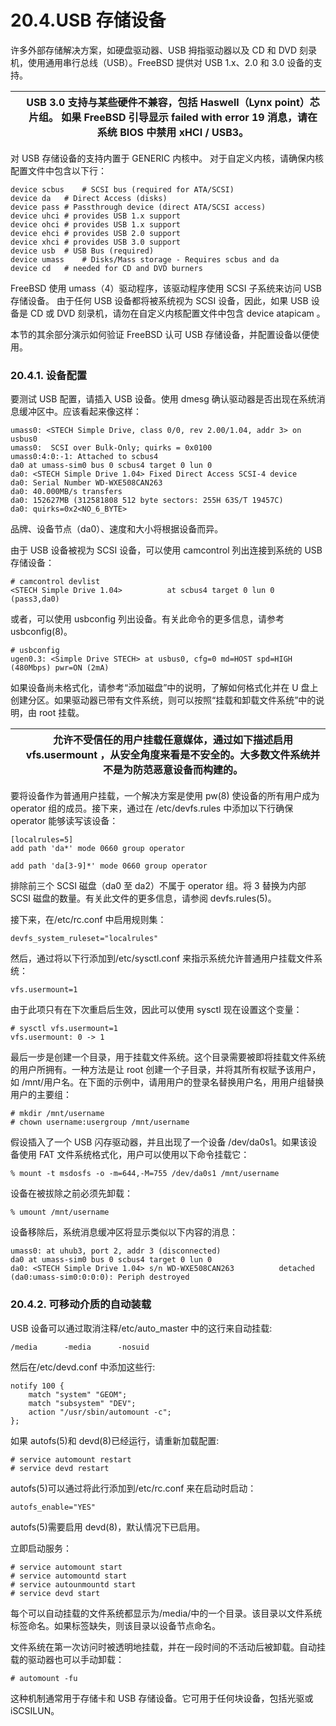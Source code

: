 # 20.4.USB 存储设备

许多外部存储解决方案，如硬盘驱动器、USB 拇指驱动器以及 CD 和 DVD 刻录机，使用通用串行总线（USB）。FreeBSD 提供对 USB 1.x、2.0 和 3.0 设备的支持。

|  | USB 3.0 支持与某些硬件不兼容，包括 Haswell（Lynx point）芯片组。 如果 FreeBSD 引导显示 failed with error 19 消息，请在系统 BIOS 中禁用 xHCI / USB3。 |
| -- | ------------------------------------------------------------------------------------------------------------------------------------------------------ |

对 USB 存储设备的支持内置于 GENERIC 内核中。 对于自定义内核，请确保内核配置文件中包含以下行：

```
device scbus	# SCSI bus (required for ATA/SCSI)
device da	# Direct Access (disks)
device pass	# Passthrough device (direct ATA/SCSI access)
device uhci	# provides USB 1.x support
device ohci	# provides USB 1.x support
device ehci	# provides USB 2.0 support
device xhci	# provides USB 3.0 support
device usb	# USB Bus (required)
device umass	# Disks/Mass storage - Requires scbus and da
device cd	# needed for CD and DVD burners
```

FreeBSD 使用 umass（4）驱动程序，该驱动程序使用 SCSI 子系统来访问 USB 存储设备。 由于任何 USB 设备都将被系统视为 SCSI 设备，因此，如果 USB 设备是 CD 或 DVD 刻录机，请勿在自定义内核配置文件中包含 device atapicam 。

本节的其余部分演示如何验证 FreeBSD 认可 USB 存储设备，并配置设备以便使用。

### 20.4.1. 设备配置

要测试 USB 配置，请插入 USB 设备。使用 dmesg 确认驱动器是否出现在系统消息缓冲区中。应该看起来像这样：

```
umass0: <STECH Simple Drive, class 0/0, rev 2.00/1.04, addr 3> on usbus0
umass0:  SCSI over Bulk-Only; quirks = 0x0100
umass0:4:0:-1: Attached to scbus4
da0 at umass-sim0 bus 0 scbus4 target 0 lun 0
da0: <STECH Simple Drive 1.04> Fixed Direct Access SCSI-4 device
da0: Serial Number WD-WXE508CAN263
da0: 40.000MB/s transfers
da0: 152627MB (312581808 512 byte sectors: 255H 63S/T 19457C)
da0: quirks=0x2<NO_6_BYTE>
```

品牌、设备节点（da0）、速度和大小将根据设备而异。

由于 USB 设备被视为 SCSI 设备，可以使用 camcontrol 列出连接到系统的 USB 存储设备：

```
# camcontrol devlist
<STECH Simple Drive 1.04>          at scbus4 target 0 lun 0 (pass3,da0)
```

或者，可以使用 usbconfig 列出设备。有关此命令的更多信息，请参考 usbconfig(8)。

```
# usbconfig
ugen0.3: <Simple Drive STECH> at usbus0, cfg=0 md=HOST spd=HIGH (480Mbps) pwr=ON (2mA)
```

如果设备尚未格式化，请参考“添加磁盘”中的说明，了解如何格式化并在 U 盘上创建分区。如果驱动器已带有文件系统，则可以按照“挂载和卸载文件系统”中的说明，由 root 挂载。

|  | 允许不受信任的用户挂载任意媒体，通过如下描述启用 vfs.usermount ，从安全角度来看是不安全的。大多数文件系统并不是为防范恶意设备而构建的。 |
| -- | ----------------------------------------------------------------------------------------------------------------------------------------- |

要将设备作为普通用户挂载，一个解决方案是使用 pw(8) 使设备的所有用户成为 operator 组的成员。接下来，通过在 /etc/devfs.rules 中添加以下行确保 operator 能够读写该设备：

```
[localrules=5]
add path 'da*' mode 0660 group operator
```

```
add path 'da[3-9]*' mode 0660 group operator
```

排除前三个 SCSI 磁盘（da0 至 da2）不属于 operator 组。将 3 替换为内部 SCSI 磁盘的数量。有关此文件的更多信息，请参阅 devfs.rules(5)。

接下来，在/etc/rc.conf 中启用规则集：

```
devfs_system_ruleset="localrules"
```

然后，通过将以下行添加到/etc/sysctl.conf 来指示系统允许普通用户挂载文件系统：

```
vfs.usermount=1
```

由于此项只有在下次重启后生效，因此可以使用 sysctl 现在设置这个变量：

```
# sysctl vfs.usermount=1
vfs.usermount: 0 -> 1
```

最后一步是创建一个目录，用于挂载文件系统。这个目录需要被即将挂载文件系统的用户所拥有。一种方法是让 root 创建一个子目录，并将其所有权赋予该用户，如 /mnt/用户名。在下面的示例中，请用用户的登录名替换用户名，用用户组替换用户的主要组：

```
# mkdir /mnt/username
# chown username:usergroup /mnt/username
```

假设插入了一个 USB 闪存驱动器，并且出现了一个设备 /dev/da0s1。如果该设备使用 FAT 文件系统格式化，用户可以使用以下命令挂载它：

```
% mount -t msdosfs -o -m=644,-M=755 /dev/da0s1 /mnt/username
```

设备在被拔除之前必须先卸载：

```
% umount /mnt/username
```

设备移除后，系统消息缓冲区将显示类似以下内容的消息：

```
umass0: at uhub3, port 2, addr 3 (disconnected)
da0 at umass-sim0 bus 0 scbus4 target 0 lun 0
da0: <STECH Simple Drive 1.04> s/n WD-WXE508CAN263          detached
(da0:umass-sim0:0:0:0): Periph destroyed
```

### 20.4.2. 可移动介质的自动装载

USB 设备可以通过取消注释/etc/auto_master 中的这行来自动挂载:

```
/media		-media		-nosuid
```

然后在/etc/devd.conf 中添加这些行:

```
notify 100 {
	match "system" "GEOM";
	match "subsystem" "DEV";
	action "/usr/sbin/automount -c";
};
```

如果 autofs(5)和 devd(8)已经运行，请重新加载配置:

```
# service automount restart
# service devd restart
```

autofs(5)可以通过将此行添加到/etc/rc.conf 来在启动时启动：

```
autofs_enable="YES"
```

autofs(5)需要启用 devd(8)，默认情况下已启用。

立即启动服务：

```
# service automount start
# service automountd start
# service autounmountd start
# service devd start
```

每个可以自动挂载的文件系统都显示为/media/中的一个目录。该目录以文件系统标签命名。如果标签缺失，则该目录以设备节点命名。

文件系统在第一次访问时被透明地挂载，并在一段时间的不活动后被卸载。自动挂载的驱动器也可以手动卸载：

```
# automount -fu
```

这种机制通常用于存储卡和 USB 存储设备。它可用于任何块设备，包括光驱或 iSCSILUN。
